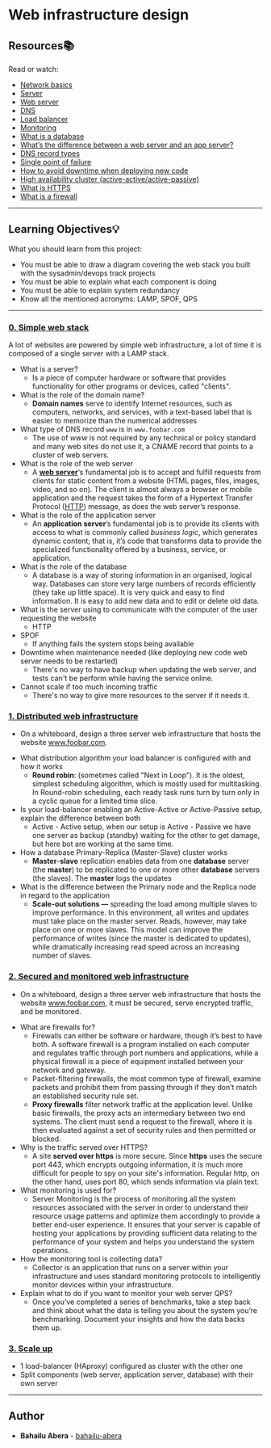 # Web infrastructure design

## Resources:books:
Read or watch:
* [Network basics](https://intranet.hbtn.io/rltoken/Sn9ZSSHjyEW5aRfKvNiZCg)
* [Server](https://intranet.hbtn.io/rltoken/83joH7-HzuV9gBNe16iTrA)
* [Web server](https://intranet.hbtn.io/rltoken/7moqhXcFOXP6zNMWdsjWjQ)
* [DNS](https://intranet.hbtn.io/rltoken/G0a1v98rwb2RHA8VHxo36A)
* [Load balancer](https://intranet.hbtn.io/rltoken/H6TVgGaqt13JhXKzJ2rVAA)
* [Monitoring](https://intranet.hbtn.io/rltoken/JY6524JCvX9dREoNgnQUFw)
* [What is a database](https://intranet.hbtn.io/rltoken/XLIOfzfuaxPQu39VQ0TLtw)
* [What’s the difference between a web server and an app server?](https://intranet.hbtn.io/rltoken/Nb8B47Y2D8SLqQMOKVoQyQ)
* [DNS record types](https://intranet.hbtn.io/rltoken/pSGVxlKznxONwGEHIXLSwA)
* [Single point of failure](https://intranet.hbtn.io/rltoken/wYpewVpIp9PSqqL27RPafg)
* [How to avoid downtime when deploying new code](https://intranet.hbtn.io/rltoken/Mlvynt0OgLQXrxjrC5Wlnw)
* [High availability cluster (active-active/active-passive)](https://intranet.hbtn.io/rltoken/POX3jE0S6TChQHSYQraYeQ)
* [What is HTTPS](https://intranet.hbtn.io/rltoken/N4BwU4wYDNW02kdzMiekFw)
* [What is a firewall](https://intranet.hbtn.io/rltoken/HrYI70d_nxUPZeufjUYzIw)

---
## Learning Objectives:bulb:
What you should learn from this project:

* You must be able to draw a diagram covering the web stack you built with the sysadmin/devops track projects
* You must be able to explain what each component is doing
* You must be able to explain system redundancy
* Know all the mentioned acronyms: LAMP, SPOF, QPS

---

### [0. Simple web stack](./0-simple_web_stack)
A lot of websites are powered by simple web infrastructure, a lot of time it is composed of a single server with a LAMP stack.

-   What is a server?
	-  Is a piece of computer hardware or software that provides functionality for other programs or devices, called "clients".
-   What is the role of the domain name?
	- **Domain names** serve to identify Internet resources, such as computers, networks, and services, with a text-based label that is easier to memorize than the numerical addresses
-   What type of DNS record  `www`  is in  `www.foobar.com`
	- The use of _www_ is not required by any technical or policy standard and many web sites do not use it,  a CNAME record that points to a cluster of web servers.
-   What is the role of the web server
	- A **[web server](https://www.nginx.com/resources/glossary/web-server/)**‘s fundamental job is to accept and fulfill requests from clients for static content from a website (HTML pages, files, images, video, and so on). The client is almost always a browser or mobile application and the request takes the form of a Hypertext Transfer Protocol ([HTTP](https://www.nginx.com/resources/glossary/http/)) message, as does the web server’s response.
-   What is the role of the application server
	- An **application server**’s fundamental job is to provide its clients with access to what is commonly called _business logic_, which generates dynamic content; that is, it’s code that transforms data to provide the specialized functionality offered by a business, service, or application.
-   What is the role of the database
	- A database is a way of storing information in an organised, logical way. Databases can store very large numbers of records efficiently (they take up little space). It is very quick and easy to find information. It is easy to add new data and to edit or delete old data.
-   What is the server using to communicate with the computer of the user requesting the website
	- HTTP
-   SPOF
	- If anything fails the system stops being available
-   Downtime when maintenance needed (like deploying new code web server needs to be restarted)
	- There's no way to have backup when updating the web server, and tests can't be perform while having the service online.
-   Cannot scale if too much incoming traffic
	- There's no way to give more resources to the server if it needs it.
### [1. Distributed web infrastructure](./1-distributed_web_infrastructure)
* On a whiteboard, design a three server web infrastructure that hosts the website www.foobar.com.
-   What distribution algorithm your load balancer is configured with and how it works
	- **Round robin**: (sometimes called "Next in Loop"). It is the oldest, simplest scheduling algorithm, which is mostly used for multitasking. In Round-robin scheduling, each ready task runs turn by turn only in a cyclic queue for a limited time slice.
-   Is your load-balancer enabling an Active-Active or Active-Passive setup, explain the difference between both
	- Active - Active setup, when our setup is Active - Passive we have one server as backup (standby) waiting for the other to get damage, but here bot are working at the same time.
-   How a database Primary-Replica (Master-Slave) cluster works
	- **Master**-**slave** replication enables data from one **database** server (the **master**) to be replicated to one or more other **database** servers (the slaves). The **master** logs the updates
-   What is the difference between the Primary node and the Replica node in regard to the application
	- **Scale-out solutions —** spreading the load among multiple slaves to improve performance. In this environment, all writes and updates must take place on the master server. Reads, however, may take place on one or more slaves. This model can improve the performance of writes (since the master is dedicated to updates), while dramatically increasing read speed across an increasing number of slaves.


### [2. Secured and monitored web infrastructure](./2-secured_and_monitored_web_infrastructure)
* On a whiteboard, design a three server web infrastructure that hosts the website www.foobar.com, it must be secured, serve encrypted traffic, and be monitored.
-   What are firewalls for?
	- Firewalls can either be software or hardware, though it’s best to have both. A software firewall is a program installed on each computer and regulates traffic through port numbers and applications, while a physical firewall is a piece of equipment installed between your network and gateway.
	- Packet-filtering firewalls, the most common type of firewall, examine packets and prohibit them from passing through if they don’t match an established security rule set.
	- **Proxy firewalls** filter network traffic at the application level. Unlike basic firewalls, the proxy acts an intermediary between two end systems. The client must send a request to the firewall, where it is then evaluated against a set of security rules and then permitted or blocked.
-   Why is the traffic served over HTTPS?
	- A site **served over https** is more secure. Since **https** uses the secure port 443, which encrypts outgoing information, it is much more difficult for people to spy on your site's information. Regular http, on the other hand, uses port 80, which sends information via plain text.
-   What monitoring is used for?
	- Server Monitoring is the process of monitoring all the system resources associated with the server in order to understand their resource usage patterns and optimize them accordingly to provide a better end-user experience. It ensures that your server is capable of hosting your applications by providing sufficient data relating to the performance of your system and helps you understand the system operations.
-   How the monitoring tool is collecting data?
	- Collector is an application that runs on a server within your infrastructure and uses standard monitoring protocols to intelligently monitor devices within your infrastructure.
-   Explain what to do if you want to monitor your web server QPS?
	- Once you’ve completed a series of benchmarks, take a step back and think about what the data is telling you about the system you’re benchmarking. Document your insights and how the data backs them up.


### [3. Scale up](./3-scale_up)
-   1 load-balancer (HAproxy) configured as cluster with the other one
-   Split components (web server, application server, database) with their own server
---

## Author
* **Bahailu Abera** - [bahailu-abera](https://github.com/bahailu-abera)